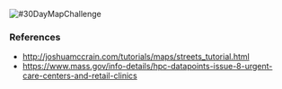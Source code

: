 ![#30DayMapChallenge](rplot.png)


### References

- http://joshuamccrain.com/tutorials/maps/streets_tutorial.html
- https://www.mass.gov/info-details/hpc-datapoints-issue-8-urgent-care-centers-and-retail-clinics
